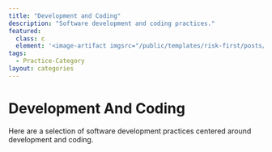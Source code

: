 ```yaml
---
title: "Development and Coding"
description: "Software development and coding practices."
featured: 
  class: c
  element: '<image-artifact imgsrc="/public/templates/risk-first/posts/coding.svg">Coding</image-artifact>'
tags:
  - Practice-Category
layout: categories
---
```


# Development And Coding

Here are a selection of software development practices centered around development and coding.
 
<TagList tag="Development-Coding" />